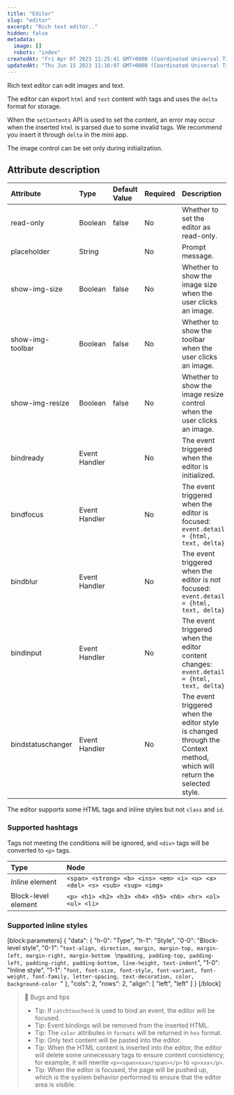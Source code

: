 ```yaml
---
title: "Editor"
slug: "editor"
excerpt: "Rich text editor.."
hidden: false
metadata: 
  image: []
  robots: "index"
createdAt: "Fri Apr 07 2023 11:25:41 GMT+0000 (Coordinated Universal Time)"
updatedAt: "Thu Jun 15 2023 11:16:07 GMT+0000 (Coordinated Universal Time)"
---
```

Rich text editor can edit images and text.

The editor can export `html` and `text` content with tags and uses the `delta` format for storage.

When the `setContents` API is used to set the content, an error may occur when the inserted `html` is parsed due to some invalid tags. We recommend you insert it through `delta` in the mini app.

The image control can be set only during initialization.

## Attribute description

| Attribute         | Type          | Default Value | Required | Description                                                                                                            |
| :---------------- | :------------ | :------------ | :------- | :--------------------------------------------------------------------------------------------------------------------- |
| read-only         | Boolean       | false         | No       | Whether to set the editor as read-only.                                                                                |
| placeholder       | String        |               | No       | Prompt message.                                                                                                        |
| show-img-size     | Boolean       | false         | No       | Whether to show the image size when the user clicks an image.                                                          |
| show-img-toolbar  | Boolean       | false         | No       | Whether to show the toolbar when the user clicks an image.                                                             |
| show-img-resize   | Boolean       | false         | No       | Whether to show the image resize control when the user clicks an image.                                                |
| bindready         | Event Handler |               | No       | The event triggered when the editor is initialized.                                                                    |
| bindfocus         | Event Handler |               | No       | The event triggered when the editor is focused: `event.detail = {html, text, delta}`                                   |
| bindblur          | Event Handler |               | No       | The event triggered when the editor is not focused: `event.detail = {html, text, delta}`                               |
| bindinput         | Event Handler |               | No       | The event triggered when the editor content changes: `event.detail = {html, text, delta}`                              |
| bindstatuschanger | Event Handler |               | No       | The event triggered when the editor style is changed through the Context method, which will return the selected style. |

The editor supports some HTML tags and inline styles but not `class` and `id`.

### Supported hashtags

Tags not meeting the conditions will be ignored, and `<div>` tags will be converted to `<p>` tags.

| Type                | Node                                                                      |
| :------------------ | :------------------------------------------------------------------------ |
| Inline element      | `<span> <strong> <b> <ins> <em> <i> <u> <a> <del> <s> <sub> <sup> <img> ` |
| Block-level element | `<p> <h1> <h2> <h3> <h4> <h5> <h6> <hr> <ol> <ul> <li>`                   |

### Supported inline styles

[block:parameters]
{
  "data": {
    "h-0": "Type",
    "h-1": "Style",
    "0-0": "Block-level style",
    "0-1": "`text-align, direction, margin, margin-top, margin-left, margin-right, margin-bottom `  \n`padding, padding-top, padding-left, padding-right, padding-bottom, line-height, text-indent`",
    "1-0": "Inline style",
    "1-1": "`font, font-size, font-style, font-variant, font-weight, font-family, letter-spacing, text-decoration, color, background-color `"
  },
  "cols": 2,
  "rows": 2,
  "align": [
    "left",
    "left"
  ]
}
[/block]


> 📘 Bugs and tips
> 
> - Tip: If `catchtouchend` is used to bind an event, the editor will be focused.
> - Tip: Event bindings will be removed from the inserted HTML.
> - Tip: The `color` attributes in `formats` will be returned in `hex` format.
> - Tip: Only text content will be pasted into the editor.
> - Tip: When the HTML content is inserted into the editor, the editor will delete some unnecessary tags to ensure content consistency; for example, it will rewrite `<p><span>xxx</span></p>` to `<p>xxx</p>`.
> - Tip: When the editor is focused, the page will be pushed up, which is the system behavior performed to ensure that the editor area is visible.
